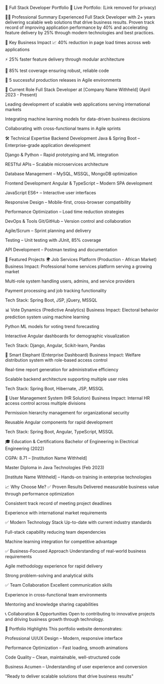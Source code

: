 💼 Full Stack Developer Portfolio
🚀 Live Portfolio: (Link removed for privacy)

👨‍💻 Professional Summary
Experienced Full Stack Developer with 2+ years delivering scalable web solutions that drive business results. Proven track record of improving application performance by 40% and accelerating feature delivery by 25% through modern technologies and best practices.

🎯 Key Business Impact
📈 40% reduction in page load times across web applications

⚡ 25% faster feature delivery through modular architecture

🧪 85% test coverage ensuring robust, reliable code

🚀 5 successful production releases in Agile environments

💼 Current Role
Full Stack Developer at [Company Name Withheld] (April 2023 - Present)

Leading development of scalable web applications serving international markets

Integrating machine learning models for data-driven business decisions

Collaborating with cross-functional teams in Agile sprints

🛠️ Technical Expertise
Backend Development
Java & Spring Boot – Enterprise-grade application development

Django & Python – Rapid prototyping and ML integration

RESTful APIs – Scalable microservices architecture

Database Management – MySQL, MSSQL, MongoDB optimization

Frontend Development
Angular & TypeScript – Modern SPA development

JavaScript ES6+ – Interactive user interfaces

Responsive Design – Mobile-first, cross-browser compatibility

Performance Optimization – Load time reduction strategies

DevOps & Tools
Git/GitHub – Version control and collaboration

Agile/Scrum – Sprint planning and delivery

Testing – Unit testing with JUnit, 85% coverage

API Development – Postman testing and documentation

🚀 Featured Projects
🌍 Job Services Platform (Production - African Market)
Business Impact: Professional home services platform serving a growing market

Multi-role system handling users, admins, and service providers

Payment processing and job tracking functionality

Tech Stack: Spring Boot, JSP, jQuery, MSSQL

📊 Vote Dynamics (Predictive Analytics)
Business Impact: Electoral behavior prediction system using machine learning

Python ML models for voting trend forecasting

Interactive Angular dashboards for demographic visualization

Tech Stack: Django, Angular, Scikit-learn, Pandas

🏢 Smart Elephant (Enterprise Dashboard)
Business Impact: Welfare distribution system with role-based access control

Real-time report generation for administrative efficiency

Scalable backend architecture supporting multiple user roles

Tech Stack: Spring Boot, Hibernate, JSP, MSSQL

👥 User Management System (HR Solution)
Business Impact: Internal HR access control across multiple divisions

Permission hierarchy management for organizational security

Reusable Angular components for rapid development

Tech Stack: Spring Boot, Angular, TypeScript, MSSQL

🎓 Education & Certifications
Bachelor of Engineering in Electrical Engineering (2022)

CGPA: 8.71 – [Institution Name Withheld]

Master Diploma in Java Technologies (Feb 2023)

[Institute Name Withheld] – Hands-on training in enterprise technologies

📈 Why Choose Me?
✅ Proven Results
Delivered measurable business value through performance optimization

Consistent track record of meeting project deadlines

Experience with international market requirements

✅ Modern Technology Stack
Up-to-date with current industry standards

Full-stack capability reducing team dependencies

Machine learning integration for competitive advantage

✅ Business-Focused Approach
Understanding of real-world business requirements

Agile methodology experience for rapid delivery

Strong problem-solving and analytical skills

✅ Team Collaboration
Excellent communication skills

Experience in cross-functional team environments

Mentoring and knowledge sharing capabilities

📞 Collaboration & Opportunities
Open to contributing to innovative projects and driving business growth through technology.

🎯 Portfolio Highlights
This portfolio website demonstrates:

Professional UI/UX Design – Modern, responsive interface

Performance Optimization – Fast loading, smooth animations

Code Quality – Clean, maintainable, well-structured code

Business Acumen – Understanding of user experience and conversion

"Ready to deliver scalable solutions that drive business results"
